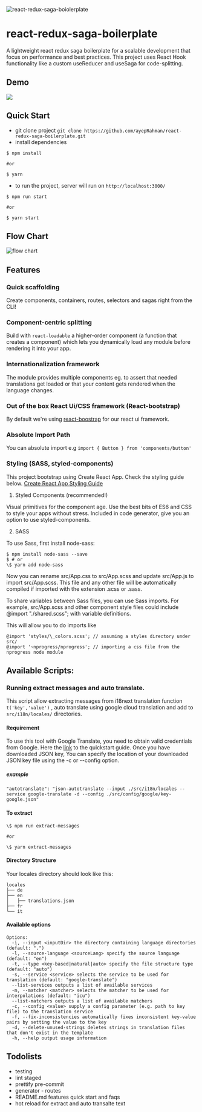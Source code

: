 ![react-redux-saga-boiolerplate](https://codemotion.ninja/wp-content/uploads/2018/09/Using-Redux-saga-with-React.jpg)

# react-redux-saga-boilerplate

A lightweight react redux saga boilerplate for a scalable development that focus on performance and best practices. This project uses React Hook functionality like a custom useReducer and useSaga for code-splitting.

## Demo

![](src/resources/images/rrsb.gif)

## Quick Start

- git clone project
  `git clone https://github.com/ayepRahman/react-redux-saga-boilerplate.git`
- install dependencies

```
$ npm install

#or

$ yarn
```

- to run the project, server will run on `http://localhost:3000/`

```
$ npm run start

#or

$ yarn start
```

## Flow Chart

![flow chart](https://cdn-images-1.medium.com/max/800/1*y-qgopNVlYcVrXgM84iPfA.jpeg)

## Features

### Quick scaffolding

Create components, containers, routes, selectors and sagas right from the CLI!

### Component-centric splitting

Build with `react-loadable` a higher-order component (a function that creates a component) which lets you dynamically load any module before rendering it into your app.

### Internationalization framework

The module provides multiple components eg. to assert that needed translations get loaded or that your content gets rendered when the language changes.

### Out of the box React Ui/CSS framework (React-bootstrap)

By default we're using [react-boostrap](https://react-bootstrap.github.io) for our react ui framework.

### Absolute Import Path

You can absolute import e.g `import { Button } from 'components/button'`

### Styling (SASS, styled-components)

This project bootstrap using Create React App. Check the styling guide below.
[Create React App Styling Guide](https://facebook.github.io/create-react-app/docs/adding-a-sass-stylesheet)

1. Styled Components (recommended!)

Visual primitives for the component age.
Use the best bits of ES6 and CSS to style your apps without stress.
Included in code generator, give you an option to use styled-components.

2. SASS

To use Sass, first install node-sass:

```
$ npm install node-sass --save
$ # or
\$ yarn add node-sass
```

Now you can rename src/App.css to src/App.scss and update src/App.js to import src/App.scss. This file and any other file will be automatically compiled if imported with the extension .scss or .sass.

To share variables between Sass files, you can use Sass imports. For example, src/App.scss and other component style files could include @import "./shared.scss"; with variable definitions.

This will allow you to do imports like

```
@import 'styles/\_colors.scss'; // assuming a styles directory under src/
@import '~nprogress/nprogress'; // importing a css file from the nprogress node module
```

## Available Scripts:

### Running extract messages and auto translate.

This script allow extracting messages from i18next translation function `t('key','value')` , auto translate using google cloud translation and add to `src/i18n/locales/` directories.

#### Requirement

To use this tool with Google Translate, you need to obtain valid credentials from Google. Here the [link](https://cloud.google.com/translate/docs/quickstarts) to the quickstart guide. Once you have downloaded JSON key, You can specify the location of your downloaded JSON key file using the -c or --config option.

##### example

`"autotranslate": "json-autotranslate --input ./src/i18n/locales --service google-translate -d --config ./src/config/google/key-google.json"`

#### To extract

```
\$ npm run extract-messages

#or

\$ yarn extract-messages

```

#### Directory Structure

Your locales directory should look like this:

```
locales
├── de
├── en
│   ├── translations.json
├── fr
└── it
```

#### Available options

```
Options:
  -i, --input <inputDir> the directory containing language directories (default: ".")
  -l, --source-language <sourceLang> specify the source language (default: "en")
  -t, --type <key-based|natural|auto> specify the file structure type (default: "auto")
  -s, --service <service> selects the service to be used for translation (default: "google-translate")
  --list-services outputs a list of available services
  -m, --matcher <matcher> selects the matcher to be used for interpolations (default: "icu")
  --list-matchers outputs a list of available matchers
  -c, --config <value> supply a config parameter (e.g. path to key file) to the translation service
  -f, --fix-inconsistencies automatically fixes inconsistent key-value pairs by setting the value to the key
  -d, --delete-unused-strings deletes strings in translation files that don't exist in the template
  -h, --help output usage information
```

## Todolists

- testing
- lint staged
- prettify pre-commit
- generator - routes
- README.md features quick start and faqs
- hot reload for extract and auto transalte text
